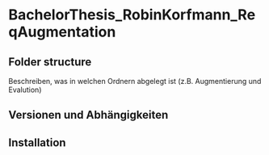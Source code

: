 # BachelorThesis_RobinKorfmann_ReqAugmentation



## Folder structure

Beschreiben, was in welchen Ordnern abgelegt ist (z.B. Augmentierung und Evalution)

## Versionen und Abhängigkeiten

## Installation
